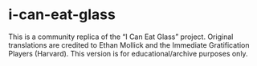 # i-can-eat-glass
This is a community replica of the “I Can Eat Glass” project.  Original translations are credited to Ethan Mollick and the Immediate Gratification Players (Harvard).  This version is for educational/archive purposes only.
